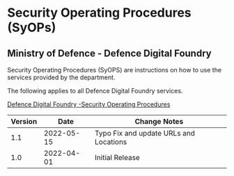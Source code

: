 # Security Operating Procedures (SyOPs)
## Ministry of Defence - Defence Digital Foundry

Security Operating Procedures (SyOPS) are instructions on how to use the
services provided by the department.

The following applies to all Defence Digital Foundry services.

[Defence Digital Foundry -Security Operating Procedures](https://github.com/defencedigital/foundry-syops/blob/main/Defence%20Digital%20Foundry%20-%20Security%20Operating%20Procedures.pdf)

 Version | Date | Change Notes
--- | --- | ---
 1.1 | 2022-05-15 | Typo Fix and update URLs and Locations
 1.0 | 2022-04-01 | Initial Release
